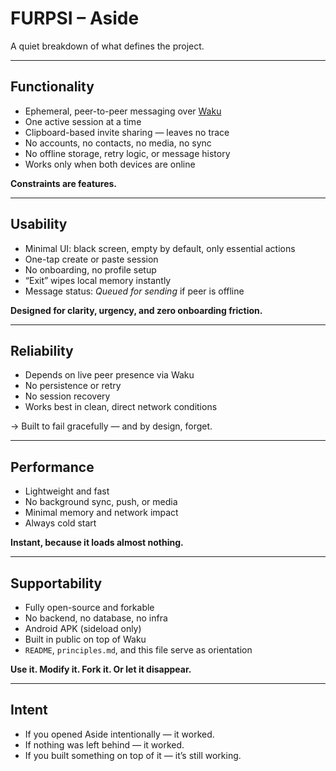 # FURPSI – Aside

A quiet breakdown of what defines the project.

---

## Functionality

- Ephemeral, peer-to-peer messaging over [Waku](https://waku.org)  
- One active session at a time  
- Clipboard-based invite sharing — leaves no trace  
- No accounts, no contacts, no media, no sync  
- No offline storage, retry logic, or message history  
- Works only when both devices are online  

**Constraints are features.**

---

## Usability

- Minimal UI: black screen, empty by default, only essential actions  
- One-tap create or paste session  
- No onboarding, no profile setup  
- “Exit” wipes local memory instantly  
- Message status: *Queued for sending* if peer is offline  

**Designed for clarity, urgency, and zero onboarding friction.**

---

## Reliability

- Depends on live peer presence via Waku  
- No persistence or retry  
- No session recovery  
- Works best in clean, direct network conditions  

→ Built to fail gracefully — and by design, forget.

---

## Performance

- Lightweight and fast  
- No background sync, push, or media  
- Minimal memory and network impact  
- Always cold start  

**Instant, because it loads almost nothing.**

---

## Supportability

- Fully open-source and forkable  
- No backend, no database, no infra  
- Android APK (sideload only)  
- Built in public on top of Waku  
- `README`, `principles.md`, and this file serve as orientation  

**Use it. Modify it. Fork it. Or let it disappear.**

---

## Intent

- If you opened Aside intentionally — it worked.  
- If nothing was left behind — it worked.  
- If you built something on top of it — it’s still working.
